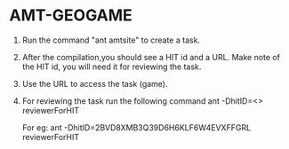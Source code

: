AMT-GEOGAME
===========

1) Run the command "ant amtsite" to create a task.

2) After the compilation,you should see a HIT id and a URL. Make note of the HIT id, you will need it 
   for reviewing the task.

3) Use the URL to access the task (game).

4) For reviewing the task run the following command
	ant -DhitID=<<HIT id of the task you want to review>> reviewerForHIT

	For eg:
	ant -DhitID=2BVD8XMB3Q39D6H6KLF6W4EVXFFGRL reviewerForHIT

